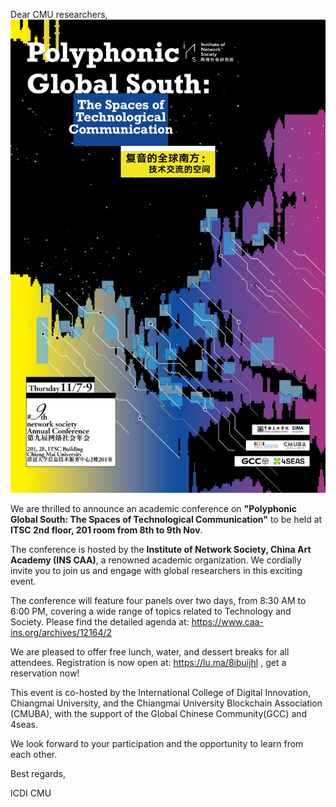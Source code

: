 Dear CMU researchers,
<img src="https://raw.githubusercontent.com/jhfnetboy/MarkDownImg/main/img/202410301221842.PNG"/>

We are thrilled to announce an academic conference on **"Polyphonic Global South: The Spaces of Technological Communication"** to be held at **ITSC 2nd floor, 201 room from 8th to 9th Nov**.

The conference is hosted by the **Institute of Network Society, China Art Academy (INS CAA)**, a renowned academic organization. We cordially invite you to join us and engage with global researchers in this exciting event.

The conference will feature four panels over two days, from 8:30 AM to 6:00 PM, covering a wide range of topics related to Technology and Society. Please find the detailed agenda at: https://www.caa-ins.org/archives/12164/2

We are pleased to offer free lunch, water, and dessert breaks for all attendees. Registration is now open at: https://lu.ma/8ibuijhl , get a reservation now!

This event is co-hosted by the International College of Digital Innovation, Chiangmai University, and the Chiangmai University Blockchain Association (CMUBA), with the support of the Global Chinese Community(GCC) and 4seas.

We look forward to your participation and the opportunity to learn from each other.

Best regards,



ICDI CMU
